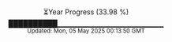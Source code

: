 <p align="center">
⏳Year Progress (33.98 %)<br>
██████████▁▁▁▁▁▁▁▁▁▁▁▁▁▁▁▁▁▁▁▁ <br>
<sub>Updated: Mon, 05 May 2025 00:13:50 GMT</sub>
</p>

